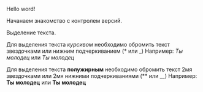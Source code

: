 Hello word!

Начанаем знакомство с контролем версий.

Выделение текста.

 Для выделения текста _курсивом_ необходимо обромить текст звездочками или нижним подчеркиванием (* или _)
 Например: *Ты молодец* или _Ты молодец_ 

Для выделения текста **полужирным** необходимо обромить текст 2мя звездочками или 2мя нижними подчеркиваниями (** или __)
Например: **Ты молодец** или __Ты молодец__